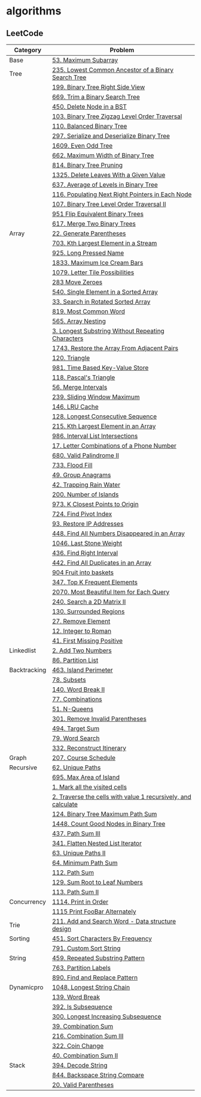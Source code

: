 # algorithms

## LeetCode

| Category | Problem |
| --------- | ------------------ |
| Base | [53. Maximum Subarray](./src/main/java/org/algo/base/MaxSubSum.java) |
| Tree | [235. Lowest Common Ancestor of a Binary Search Tree](./src/main/java/org/sean/tree/Lca.java) |
|   | [199. Binary Tree Right Side View](./src/main/java/org/sean/tree/BinaryTreeRightSide.java) |
|   | [669. Trim a Binary Search Tree](./src/main/java/org/sean/tree/BinarySearchTreeTrimmer.java) |
|   | [450. Delete Node in a BST](./src/main/java/org/sean/tree/BinarySearchTreeTrimmer.java) |
|   | [103. Binary Tree Zigzag Level Order Traversal](./src/main/java/org/sean/tree/ZigzagTraversal.java) |
|   | [110. Balanced Binary Tree](./src/main/java/org/sean/tree/BalancedBinaryTree.java) |
|   | [297. Serialize and Deserialize Binary Tree](./src/main/java/org/sean/tree/TreeSerializer.java) |
|   | [1609. Even Odd Tree](./src/main/java/org/sean/tree/EvenOddTree.java) |
|   | [662. Maximum Width of Binary Tree](./src/main/java/org/sean/tree/MaxWidthBinaryTree.java) |
|   | [814. Binary Tree Pruning](./src/main/java/org/sean/tree/BinaryTreePruner.java) |
|   | [1325. Delete Leaves With a Given Value](./src/main/java/org/sean/tree/NodeCleaner.java) |
|   | [637. Average of Levels in Binary Tree](./src/main/java/org/sean/tree/AvgLevelResolver.java) |
|   | [116. Populating Next Right Pointers in Each Node](./src/main/java/org/sean/tree/RightPointerBuilder.java) |
|   | [107. Binary Tree Level Order Traversal II](./src/main/java/org/sean/tree/LevelTraversalSolution.java) |
|   | [951 Flip Equivalent Binary Trees](./src/main/java/org/sean/tree/FlipEquivalentTree.java) |
|   | [617. Merge Two Binary Trees](./src/main/java/org/sean/tree/TreeMerger.java) |
| Array | [22. Generate Parentheses](./src/main/java/org/sean/array/ParenthesesGenerator.java) |
|   | [703. Kth Largest Element in a Stream](./src/main/java/org/sean/array/KthStreamLargest.java) |
|   | [925. Long Pressed Name](./src/main/java/org/sean/array/LongPressedName.java) |
|   | [1833. Maximum Ice Cream Bars](./src/main/java/org/sean/array/IceCreamCounter.java) |
|   | [1079. Letter Tile Possibilities](./src/main/java/org/sean/array/LetterTile.java) |
|   | [283 Move Zeroes](./src/main/java/org/sean/array/ZeroesMover.java) |
|   | [540. Single Element in a Sorted Array](./src/main/java/org/sean/array/SingleElemFinder.java) |
|   | [33. Search in Rotated Sorted Array](./src/main/java/org/sean/array/ArraySearch.java) |
|   | [819. Most Common Word](./src/main/java/org/sean/array/CommonWordsCounter.java) |
|   | [565. Array Nesting](./src/main/java/org/sean/array/NestingArray.java) |
|   | [3. Longest Substring Without Repeating Characters](./src/main/java/org/sean/array/LongestSubstrFinder.java) |
|   | [1743. Restore the Array From Adjacent Pairs](./src/main/java/org/sean/array/AdjacentPairsToArray.java) |
|   | [120. Triangle](./src/main/java/org/sean/array/Triangle.java) |
|   | [981. Time Based Key-Value Store](./src/main/java/org/sean/array/TimeMap.java) |
|   | [118. Pascal's Triangle](./src/main/java/org/sean/array/PascalTriangle.java) |
|   | [56. Merge Intervals](./src/main/java/org/sean/array/IntervalMerger.java) |
|   | [239. Sliding Window Maximum](./src/main/java/org/sean/array/SlidingWindowMax.java) |
|   | [146. LRU Cache](./src/main/java/org/sean/array/LRUCache.java) |
|   | [128. Longest Consecutive Sequence](./src/main/java/org/sean/array/ConsecutiveSequenceFinder.java) |
|   | [215. Kth Largest Element in an Array](./src/main/java/org/sean/array/KthLargestFinder.java) |
|   | [986. Interval List Intersections](./src/main/java/org/sean/array/ListIntersection.java) |
|   | [17. Letter Combinations of a Phone Number](./src/main/java/org/sean/array/LetterCombinationFinder.java) |
|   | [680. Valid Palindrome II](./src/main/java/org/sean/array/PalindromeValidator.java) |
|   | [733. Flood Fill](./src/main/java/org/sean/array/ImageFloodFill.java) |
|   | [49. Group Anagrams](./src/main/java/org/sean/array/AnagramSorter.java) |
|   | [42. Trapping Rain Water](./src/main/java/org/sean/array/WaterBar.java) |
|   | [200. Number of Islands](./src/main/java/org/sean/array/IslandCounter.java) |
|   | [973. K Closest Points to Origin](./src/main/java/org/sean/array/KClosestPoints.java) |
|   | [724. Find Pivot Index](./src/main/java/org/sean/array/PivotFinder.java) |
|   | [93. Restore IP Addresses](./src/main/java/org/sean/array/IpChecker.java) |
|   | [448. Find All Numbers Disappeared in an Array](./src/main/java/org/sean/array/ElementFinder.java) |
|   | [1046. Last Stone Weight](./src/main/java/org/sean/array/StoneWeightResolver.java) |
|   | [436. Find Right Interval](./src/main/java/org/sean/array/RightIntervalFinder.java) |
|   | [442. Find All Duplicates in an Array](./src/main/java/org/sean/array/DuplicatesFinder.java) |
|   | [904 Fruit into baskets](./src/main/java/org/sean/array/FruitCounter.java) |
|   | [347. Top K Frequent Elements](./src/main/java/org/sean/array/FrequentElemFinder.java) |
|   | [2070. Most Beautiful Item for Each Query](./src/main/java/org/sean/array/MaxBeautyCounter.java) |
|   | [240. Search a 2D Matrix II](./src/main/java/org/sean/array/MatrixSearcher2.java) |
|   | [130. Surrounded Regions](./src/main/java/org/sean/array/RegionDetector.java) |
|   | [27. Remove Element](./src/main/java/org/sean/array/ElementRemoval.java) |
|   | [12. Integer to Roman](./src/main/java/org/sean/array/IntRomanConverter.java) |
|   | [41. First Missing Positive](./src/main/java/org/sean/array/MissingPositiveFinder.java) |
| Linkedlist | [2. Add Two Numbers](./src/main/java/org/sean/linkedlist/NumAdder.java) |
|   | [86. Partition List](./src/main/java/org/sean/linkedlist/ListPartition.java) |
| Backtracking | [463. Island Perimeter](./src/main/java/org/sean/backtracking/IslandPerimeterCalculator.java) |
|   | [78. Subsets](./src/main/java/org/sean/backtracking/Subsets.java) |
|   | [140. Word Break II](./src/main/java/org/sean/backtracking/WordBreakII.java) |
|   | [77. Combinations](./src/main/java/org/sean/backtracking/Combinations.java) |
|   | [51. N-Queens](./src/main/java/org/sean/backtracking/NQueens.java) |
|   | [301. Remove Invalid Parentheses](./src/main/java/org/sean/backtracking/ParenthesesEditor.java) |
|   | [494. Target Sum](./src/main/java/org/sean/backtracking/TargetSum.java) |
|   | [79. Word Search](./src/main/java/org/sean/backtracking/WordSearcher.java) |
|   | [332. Reconstruct Itinerary](./src/main/java/org/sean/backtracking/ItineraryBuilder.java) |
| Graph | [207. Course Schedule](./src/main/java/org/sean/graph/CourseSchedule.java) |
| Recursive | [62. Unique Paths](./src/main/java/org/sean/recursive/UniquePaths.java) |
|   | [695. Max Area of Island](./src/main/java/org/sean/recursive/IslandMaxArea.java) |
|   | [1. Mark all the visited cells](./src/main/java/org/sean/recursive/IslandMaxArea.java) |
|   | [2. Traverse the cells with value 1 recursively, and calculate](./src/main/java/org/sean/recursive/IslandMaxArea.java) |
|   | [124. Binary Tree Maximum Path Sum](./src/main/java/org/sean/recursive/MaxPathCalculator.java) |
|   | [1448. Count Good Nodes in Binary Tree](./src/main/java/org/sean/recursive/GoodNodeCounter.java) |
|   | [437. Path Sum III](./src/main/java/org/sean/recursive/PathSumCounter.java) |
|   | [341. Flatten Nested List Iterator](./src/main/java/org/sean/recursive/NestedIterator.java) |
|   | [63. Unique Paths II](./src/main/java/org/sean/recursive/UniquePaths2.java) |
|   | [64. Minimum Path Sum](./src/main/java/org/sean/recursive/MinPathFinder.java) |
|   | [112. Path Sum](./src/main/java/org/sean/recursive/RootLeafPathFinder.java) |
|   | [129. Sum Root to Leaf Numbers](./src/main/java/org/sean/recursive/RootLeafPathCalculator.java) |
|   | [113. Path Sum II](./src/main/java/org/sean/recursive/RootLeafSumPathFinder.java) |
| Concurrency | [1114. Print in Order](./src/main/java/org/sean/concurrency/OrderPrinter.java) |
|   | [1115 Print FooBar Alternately](./src/main/java/org/sean/concurrency/FooBar.java) |
| Trie | [211. Add and Search Word - Data structure design](./src/main/java/org/sean/trie/Trie.java) |
| Sorting | [451. Sort Characters By Frequency](./src/main/java/org/sean/sorting/FrequencySort.java) |
|   | [791. Custom Sort String](./src/main/java/org/sean/sorting/CustomSort.java) |
| String | [459. Repeated Substring Pattern](./src/main/java/org/sean/string/RepeatedSubstrFinder.java) |
|   | [763. Partition Labels](./src/main/java/org/sean/string/LabelPartition.java) |
|   | [890. Find and Replace Pattern](./src/main/java/org/sean/string/PatternFinder.java) |
| Dynamicpro | [1048. Longest String Chain](./src/main/java/org/sean/dynamicpro/LongestStringChain.java) |
|   | [139. Word Break](./src/main/java/org/sean/dynamicpro/WordBreak.java) |
|   | [392. Is Subsequence](./src/main/java/org/sean/dynamicpro/SubsequenceChecker.java) |
|   | [300. Longest Increasing Subsequence](./src/main/java/org/sean/dynamicpro/Lis.java) |
|   | [39. Combination Sum](./src/main/java/org/sean/dynamicpro/CombinationSum.java) |
|   | [216. Combination Sum III](./src/main/java/org/sean/dynamicpro/CombinationSum3.java) |
|   | [322. Coin Change](./src/main/java/org/sean/dynamicpro/CoinExchanger.java) |
|   | [40. Combination Sum II](./src/main/java/org/sean/dynamicpro/CombinationSum2.java) |
| Stack | [394. Decode String](./src/main/java/org/sean/stack/StringDecoder.java) |
|   | [844. Backspace String Compare](./src/main/java/org/sean/stack/BackspaceStr.java) |
|   | [20. Valid Parentheses](./src/main/java/org/sean/stack/ParenthesesValidator.java) |
